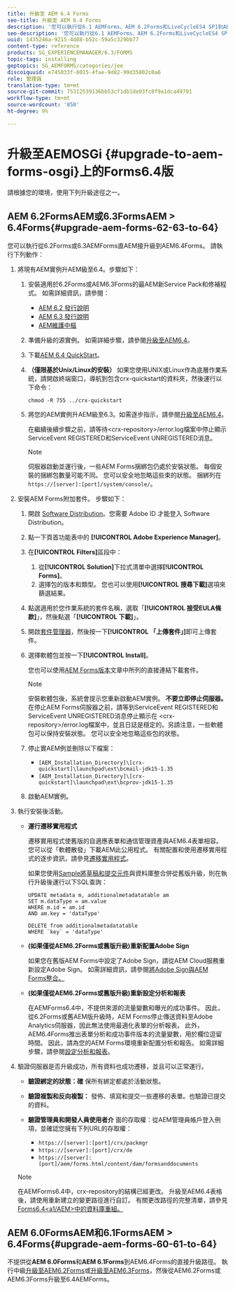 ```yaml
---
title: 升級至 AEM 6.4 Forms
seo-title: 升級至 AEM 6.4 Forms
description: '您可以執行從6.1 AEMForms、AEM 6.2Forms和LiveCycleES4 SP1到AEM6.3Forms的直接升級。 '
seo-description: '您可以執行從6.1 AEMForms、AEM 6.2Forms和LiveCycleES4 SP1到AEM6.3Forms的直接升級。 '
uuid: 1435246a-9215-4d88-b52c-59a5c329bb77
content-type: reference
products: SG_EXPERIENCEMANAGER/6.3/FORMS
topic-tags: installing
geptopics: SG_AEMFORMS/categories/jee
discoiquuid: e745033f-8015-4fae-9d82-99d35802c0a6
role: 管理員
translation-type: tm+mt
source-git-commit: 75312539136bb53cf1db1de03fc0f9a1dca49791
workflow-type: tm+mt
source-wordcount: '850'
ht-degree: 9%

---
```



# 升級至AEMOSGi {#upgrade-to-aem-forms-osgi}上的Forms6.4版

請根據您的環境，使用下列升級途徑之一。

## AEM  6.2FormsAEM或6.3FormsAEM > 6.4Forms{#upgrade-aem-forms-62-63-to-64}

您可以執行從6.2Forms或6.3AEMForms直AEM接升級到AEM6.4Forms。 請執行下列動作：

1. 將現有AEM實例升AEM級至6.4。步驟如下：

   1. 安裝適用於6.2Forms或AEM6.3Forms的最AEM新Service Pack和修補程式。 如需詳細資訊，請參閱：

      * [AEM 6.2 發行說明](https://helpx.adobe.com/tw/experience-manager/6-2/release-notes.html)
      * [AEM 6.3 發行說明](https://helpx.adobe.com/tw/experience-manager/6-3/release-notes.html)
      * [AEM維護中樞](https://helpx.adobe.com/experience-manager/aem-releases-updates.html)
   1. 準備升級的源實例。 如需詳細步驟，請參閱[升級至AEM6.4](/help/sites-deploying/upgrade.md#preparing%20the%20source%20instance)。
   1. 下載[AEM 6.4 QuickStart](/help/sites-deploying/deploy.md#getting%20the%20software)。
   1. **（僅限基於Unix/Linux的安裝）** 如果您使用UNIX或Linux作為底層作業系統，請開啟終端窗口，導航到包含crx-quickstart的資料夾，然後運行以下命令：

      `chmod -R 755 ../crx-quickstart`

   1. 將您的AEM實例升AEM級至6.3。如需逐步指示，請參閱[升級至AEM6.4](/help/sites-deploying/upgrade.md)。

      在繼續後續步驟之前，請等待&lt;crx-repository>/error.log檔案中停止顯示ServiceEvent REGISTERED和ServiceEvent UNREGISTERED消息。

      >[!NOTE]
      >
      >伺服器啟動並運行後，一些AEM Forms捆綁包仍處於安裝狀態。 每個安裝的捆綁包數量可能不同。 您可以安全地忽略這些束的狀態。 捆綁列在`https://[server]:[port]/system/console/`。


1. 安裝AEM Forms附加套件。 步驟如下：

   1. 開啟 [Software Distribution](https://experience.adobe.com/downloads)。您需要 Adobe ID 才能登入 Software Distribution。
   1. 點一下頁首功能表中的 **[!UICONTROL Adobe Experience Manager]**。
   1. 在&#x200B;**[!UICONTROL Filters]**&#x200B;區段中：
      1. 從&#x200B;**[!UICONTROL Solution]**&#x200B;下拉式清單中選擇&#x200B;**[!UICONTROL Forms]**。
      1. 選擇包的版本和類型。 您也可以使用&#x200B;**[!UICONTROL 搜尋下載]**&#x200B;選項來篩選結果。
   1. 點選適用於您作業系統的套件名稱，選取「**[!UICONTROL 接受EULA條款]**」，然後點選「**[!UICONTROL 下載]**」。
   1. 開啟[套件管理器](https://docs.adobe.com/content/help/zh-Hant/experience-manager-65/administering/contentmanagement/package-manager.html)，然後按一下&#x200B;**[!UICONTROL 「上傳套件」]**&#x200B;即可上傳套件。
   1. 選擇軟體包並按一下&#x200B;**[!UICONTROL Install]**。

      您也可以使用[AEM Forms版本](https://helpx.adobe.com/aem-forms/kb/aem-forms-releases.html)文章中所列的直接連結下載套件。

      >[!NOTE]
      >
      >安裝軟體包後，系統會提示您重新啟動AEM實例。 **不要立即停止伺服器。** 在停止AEM Forms伺服器之前，請等到ServiceEvent REGISTERED和ServiceEvent UNREGISTERED消息停止顯示在 &lt;crx-repository>/error.log檔案中，並且日誌是穩定的。另請注意，一些軟體包可以保持安裝狀態。 您可以安全地忽略這些包的狀態。

   1. 停止實AEM例並刪除以下檔案：

      * `[AEM_Installation_Directory]\[crx-quickstart]\launchpad\ext\bcmail-jdk15-1.35`
      * `[AEM_Installation_Directory]\[crx-quickstart]\launchpad\ext\bcprov-jdk15-1.35`
   1. 啟動AEM實例。


1. 執行安裝後活動。

   * **運行遷移實用程式**

      遷移實用程式使舊版的自適應表單和通信管理資產與AEM6.4表單相容。 您可以從「軟體散發」下載AEM此公用程式。 有關配置和使用遷移實用程式的逐步資訊，請參見[遷移實用程式](/help/forms/using/migration-utility.md)。

      如果您使用[Sample將草稿和提交元件](integrate-draft-submission-database.md)與資料庫整合併從舊版升級，則在執行升級後運行以下SQL查詢：

      ```
      UPDATE metadata m, additionalmetadatatable am
      SET m.dataType = am.value
      WHERE m.id = am.id
      AND am.key = 'dataType'
      ```

      ```
      DELETE from additionalmetadatatable
      WHERE `key` = 'dataType'
      ```

   * **(如果僅從AEM6.2Forms或舊版升級)重新配置Adobe Sign**

      如果您在舊版AEM Forms中設定了Adobe Sign，請從AEM Cloud服務重新設定Adobe Sign。 如需詳細資訊，請參閱[將Adobe Sign與AEM Forms整合。](/help/forms/using/adobe-sign-integration-adaptive-forms.md)

   * **(如果僅從AEM6.2Forms或舊版升級)重新設定分析和報表**

      在AEMForms6.4中，不提供來源的流量變數和曝光的成功事件。 因此，從6.2Forms或舊AEM版升級時，AEM Forms停止傳送資料至Adobe Analytics伺服器，因此無法使用最適化表單的分析報表。 此外，AEM6.4Forms推出表單分析和成功事件版本的流量變數，用於欄位逗留時間。 因此，請為您的AEM Forms環境重新配置分析和報告。 如需詳細步驟，請參閱[設定分析和報表](/help/forms/using/configure-analytics-forms-documents.md)。

1. 驗證伺服器是否升級成功，所有資料也成功遷移，並且可以正常運行。

   * **驗證綁定的狀態：確** 保所有綁定都處於活動狀態。
   * **驗證複製和反向複製：** 發佈、填寫和提交一些遷移的表單。也驗證已提交的資料。
   * **驗證管理員和開發人員使用者介** 面的存取權：從AEM管理員帳戶登入例項，並確認您擁有下列URL的存取權：

      * `https://[server]:[port]/crx/packmgr`
      * `https://[server]:[port]/crx/de`
      * `https://[server]:[port]/aem/forms.html/content/dam/formsanddocuments`

   >[!NOTE]
   在AEMForms6.4中，crx-repository的結構已經更改。 升級至AEM6.4表格後，請使用重新建立的變更路徑進行自訂。 有關更改路徑的完整清單，請參見[Forms6.4&lt;a1/AEM>中的資料庫重組。](/help/sites-deploying/forms-repository-restructuring-in-aem-6-4.md)

## AEM  6.0FormsAEM和6.1FormsAEM > 6.4Forms{#upgrade-aem-forms-60-61-to-64}

不提供從&#x200B;**AEM 6.0Forms**&#x200B;和&#x200B;**AEM 6.1Forms**&#x200B;到AEM6.4Forms的直接升級路徑。 執行中級[升級至AEM6.2Forms](/help/forms/using/upgrade.md)或[升級至AEM6.3Forms](/help/forms/using/upgrade.md)，然後從AEM6.2Forms或AEM6.3Forms升級至6.4AEMForms。

